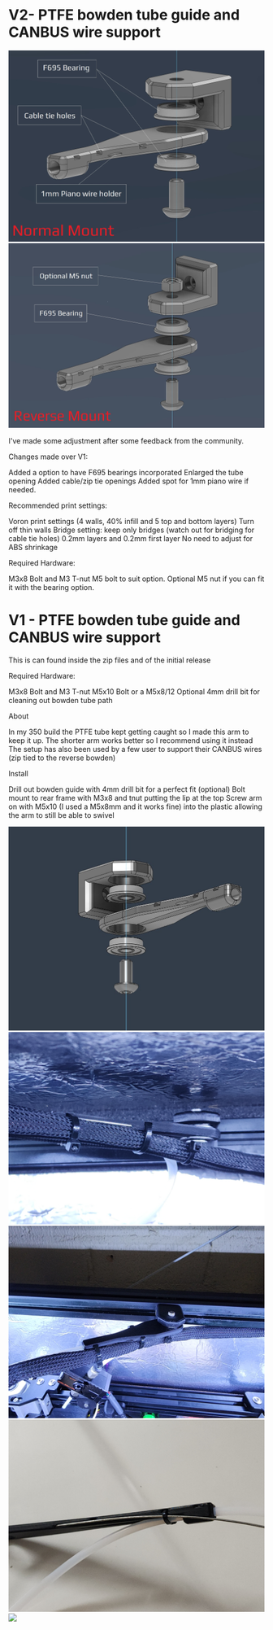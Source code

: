 # V2- PTFE bowden tube guide and CANBUS wire support

<img src="Images/1.jpg">
<img src="Images/2.jpg">
 
I've made some adjustment after some feedback from the community.

Changes made over V1:

Added a option to have F695 bearings incorporated 
Enlarged the tube opening
Added cable/zip tie openings 
Added spot for 1mm piano wire if needed.
 

Recommended print settings:

Voron print settings (4 walls, 40% infill and 5 top and bottom layers)
Turn off thin walls
Bridge setting: keep only bridges (watch out for bridging for cable tie holes)
0.2mm layers and 0.2mm first layer
No need to adjust for ABS shrinkage 
 

Required Hardware:

M3x8 Bolt and M3 T-nut
M5 bolt to suit option.
Optional M5 nut if you can fit it with the bearing option.
 

# V1 - PTFE bowden tube guide and CANBUS wire support
This is can found inside the zip files and of the initial release

Required Hardware:

M3x8 Bolt and M3 T-nut
M5x10 Bolt or a M5x8/12
Optional 4mm drill bit for cleaning out bowden tube path

About

In my 350 build the PTFE tube kept getting caught so I made this arm to keep it up. The shorter arm works better so I recommend using it instead
The setup has also been used by a few user to support their CANBUS wires (zip tied to the reverse bowden)

Install

Drill out bowden guide with 4mm drill bit for a perfect fit (optional)
Bolt mount to rear frame with M3x8 and tnut putting the lip at the top
Screw arm on with M5x10 (I used a M5x8mm and it works fine) into the plastic allowing the arm to still be able to swivel


<img src="Images/3.jpg">
<img src="Images/4.jpg">
<img src="Images/5.jpg">
<img src="Images/6.jpg"> 
<img src="Images/7.jpg">
